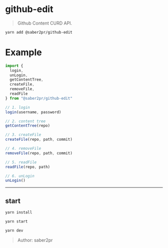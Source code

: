 # github-edit

> Github Content CURD API.

```bash
yarn add @saber2pr/github-edit
```

# Example

```ts
import {
  login,
  unLogin,
  getContentTree,
  createFile,
  removeFile,
  readFile
} from "@saber2pr/github-edit"

// 1. login
login(username, password)

// 2. content tree
getContentTree(repo)

// 3. createFile
createFile(repo, path, commit)

// 4. removeFile
removeFile(repo, path, commit)

// 5. readFile
readFile(repo, path)

// 6. unLogin
unLogin()
```

---

## start

```bash
yarn install
```

```bash
yarn start

yarn dev
```

> Author: saber2pr
